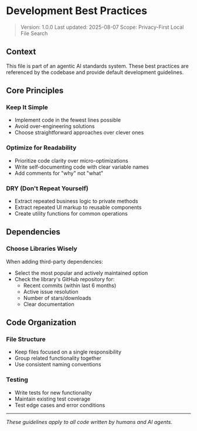# Development Best Practices

> Version: 1.0.0 Last updated: 2025-08-07 Scope: Privacy-First Local File Search

## Context

This file is part of an agentic AI standards system. These best practices are
referenced by the codebase and provide default development guidelines.

## Core Principles

### Keep It Simple

- Implement code in the fewest lines possible
- Avoid over-engineering solutions
- Choose straightforward approaches over clever ones

### Optimize for Readability

- Prioritize code clarity over micro-optimizations
- Write self-documenting code with clear variable names
- Add comments for "why" not "what"

### DRY (Don't Repeat Yourself)

- Extract repeated business logic to private methods
- Extract repeated UI markup to reusable components
- Create utility functions for common operations

## Dependencies

### Choose Libraries Wisely

When adding third-party dependencies:

- Select the most popular and actively maintained option
- Check the library's GitHub repository for:
  - Recent commits (within last 6 months)
  - Active issue resolution
  - Number of stars/downloads
  - Clear documentation

## Code Organization

### File Structure

- Keep files focused on a single responsibility
- Group related functionality together
- Use consistent naming conventions

### Testing

- Write tests for new functionality
- Maintain existing test coverage
- Test edge cases and error conditions

---

_These guidelines apply to all code written by humans and AI agents._
